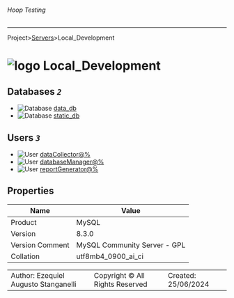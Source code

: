 ###### Hoop Testing
___
Project>[Servers](../Servers.md)>Local_Development


# ![logo](../../Images/server64.svg) Local_Development



## <a name="#Databases"></a>Databases _`2`_
- ![Database](../../Images/database.svg) [data_db](Databases/data_db/data_db.md)
- ![Database](../../Images/database.svg) [static_db](Databases/static_db/static_db.md)


## <a name="#Users"></a>Users _`3`_
- ![User](../../Images/user.svg) [dataCollector@%](Users/dataCollector@%.md)
- ![User](../../Images/user.svg) [databaseManager@%](Users/databaseManager@%.md)
- ![User](../../Images/user.svg) [reportGenerator@%](Users/reportGenerator@%.md)


## <a name="#ServerProperties"></a>Properties
|Name|Value|
|---|---|
|Product|MySQL|
|Version|8.3.0|
|Version Comment|MySQL Community Server - GPL|
|Collation|utf8mb4_0900_ai_ci|


||||
|---|---|---|
|Author: Ezequiel Augusto Stanganelli|Copyright © All Rights Reserved|Created: 25/06/2024|